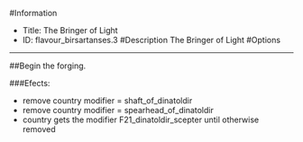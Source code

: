 #Information
 - Title: The Bringer of Light
 - ID: flavour_birsartanses.3
#Description
The Bringer of Light
#Options

___
##Begin the forging.

###Efects:<ul><li>remove country modifier = shaft_of_dinatoldir</li><li>remove country modifier = spearhead_of_dinatoldir</li><li>country gets the modifier F21_dinatoldir_scepter until otherwise removed</li></ul>
